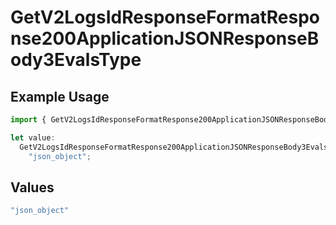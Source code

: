 # GetV2LogsIdResponseFormatResponse200ApplicationJSONResponseBody3EvalsType

## Example Usage

```typescript
import { GetV2LogsIdResponseFormatResponse200ApplicationJSONResponseBody3EvalsType } from "orq-poc-typescript-multi-env-version/models/operations";

let value:
  GetV2LogsIdResponseFormatResponse200ApplicationJSONResponseBody3EvalsType =
    "json_object";
```

## Values

```typescript
"json_object"
```